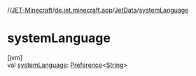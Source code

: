 //[JET-Minecraft](../../../index.md)/[de.jet.minecraft.app](../index.md)/[JetData](index.md)/[systemLanguage](system-language.md)

# systemLanguage

[jvm]\
val [systemLanguage](system-language.md): [Preference](../../de.jet.minecraft.tool.data/-preference/index.md)&lt;[String](https://kotlinlang.org/api/latest/jvm/stdlib/kotlin/-string/index.html)&gt;
